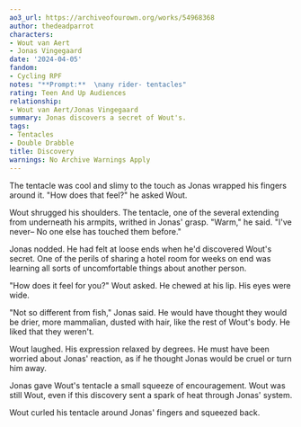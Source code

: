 ```yaml
---
ao3_url: https://archiveofourown.org/works/54968368
author: thedeadparrot
characters:
- Wout van Aert
- Jonas Vingegaard
date: '2024-04-05'
fandom:
- Cycling RPF
notes: "**Prompt:**  \nany rider- tentacles"
rating: Teen And Up Audiences
relationship:
- Wout van Aert/Jonas Vingegaard
summary: Jonas discovers a secret of Wout's.
tags:
- Tentacles
- Double Drabble
title: Discovery
warnings: No Archive Warnings Apply
---
```


The tentacle was cool and slimy to the touch as Jonas wrapped his fingers around it. "How does that feel?" he asked Wout.

Wout shrugged his shoulders. The tentacle, one of the several extending from underneath his armpits, writhed in Jonas' grasp. "Warm," he said. "I've never– No one else has touched them before."

Jonas nodded. He had felt at loose ends when he'd discovered Wout's secret. One of the perils of sharing a hotel room for weeks on end was learning all sorts of uncomfortable things about another person.

"How does it feel for you?" Wout asked. He chewed at his lip. His eyes were wide.

"Not so different from fish," Jonas said. He would have thought they would be drier, more mammalian, dusted with hair, like the rest of Wout's body. He liked that they weren't.

Wout laughed. His expression relaxed by degrees. He must have been worried about Jonas' reaction, as if he thought Jonas would be cruel or turn him away.

Jonas gave Wout's tentacle a small squeeze of encouragement. Wout was still Wout, even if this discovery sent a spark of heat through Jonas' system.

Wout curled his tentacle around Jonas' fingers and squeezed back.